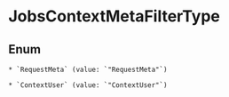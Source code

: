 
# JobsContextMetaFilterType

## Enum


    * `RequestMeta` (value: `"RequestMeta"`)

    * `ContextUser` (value: `"ContextUser"`)
